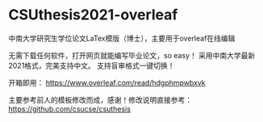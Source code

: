 # CSUthesis2021-overleaf
中南大学研究生学位论文LaTex模版（博士），主要用于overleaf在线编辑

无需下载任何软件，打开网页就能编写毕业论文，so easy！
采用中南大学最新2021格式，完美支持中文。
支持盲审格式一键切换！

开箱即用：
https://www.overleaf.com/read/hdgphmpwbxvk

主要参考前人的模板修改而成，感谢！修改说明直接参考：
https://github.com/csucse/csuthesis

